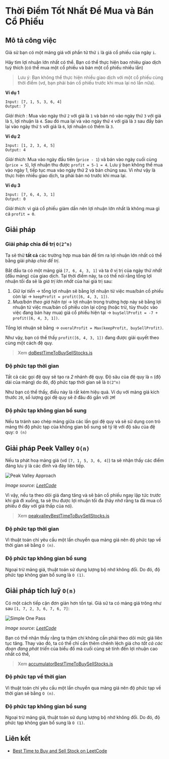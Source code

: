 # Thời Điểm Tốt Nhất Để Mua và Bán Cổ Phiếu

## Mô tả công việc

Giả sử bạn có một mảng giá với phần tử thứ `i` là giá cổ phiếu của ngày `i`.

Hãy tìm lợi nhuận lớn nhất có thể. Bạn có thể thực hiện bao nhiêu giao dịch tuỳ thích (có thể mua một cổ phiếu và bán một cổ phiếu nhiều lần)

> Lưu ý: Bạn không thể thực hiện nhiều giao dịch với một cổ phiếu cùng thời điểm (vd, bạn phải bán cổ phiếu trước khi mua lại nó lần nữa).

**Ví dụ 1**

```
Input: [7, 1, 5, 3, 6, 4]
Output: 7
```

_Giải thích_ : Mua vào ngày thứ `2` với giá là `1` và bán nó vào ngày thứ `3` với giá là `5`, lợi nhuận là `4`. Sau đó mua lại và vào ngày thứ `4` với giá là `3` sau đấy bán lại vào ngày thứ `5` với giá là `6`, lợi nhuận có thêm là `3`.

**Ví dụ 2**

```
Input: [1, 2, 3, 4, 5]
Output: 4
```

_Giải thích_: Mua vào ngày đầu tiên (`price - 1`) và bán vào ngày cuối cùng (`price = 5`), lợi nhuận thu được `profit = 5-1 = 4`. Lưu ý bạn không thể mua vào ngày 1, tiếp tục mua vào ngày thứ 2 và bán chúng sau. Vì như vậy là thực hiện nhiều giao dịch, ta phải bán nó trước khi mua lại.

**Ví dụ 3**

```
Input: [7, 6, 4, 3, 1]
Output: 0
```

_Giải thích_: vì giá cổ phiếu giảm dần nên lợi nhuận lớn nhất là không mua gì cả `profit = 0`.

## Giải pháp

### Giải pháp chia để trị `O(2^n)`

Ta sẽ thử **tất cả** các trường hợp mua bán để tìm ra lợi nhuận lớn nhất có thể bằng giải pháp _chia để trị_.

Bắt đầu ta có một mảng giá `[7, 6, 4, 3, 1]` và ta ở vị trị của ngày thứ _nhất_ (đầu mảng) của giao dịch. Tại thời điểm này, ta có thể nói rằng tổng lợi nhuận tối đa sẽ là _giá trị lớn nhất_ của hai giá trị sau:

1. _Giữ lại tiền_ → tổng lợi nhuận sẽ bằng lợi nhuận từ việc mua/bán cổ phiếu còn lại → `keepProfit = profit([6, 4, 3, 1])`.
2. _Mua/bán theo giá hiện tại_ → lợi nhuận trong trường hợp này sẽ bằng lợi nhuận từ việc mua/bán cổ phiếu còn lại cộng (hoặc trừ, tùy thuộc vào việc đang bán hay mua) giá cổ phiếu hiện tại → `buySellProfit = -7 + profit([6, 4, 3, 1])`.

Tổng lợi nhuận sẽ bằng → `overalProfit = Max(keepProfit, buySellProfit)`.

Như vậy, bạn có thể thấy `profit([6, 4, 3, 1])` đang được giải quyết theo cùng một cách đệ quy.

> Xem [dqBestTimeToBuySellStocks.js](dqBestTimeToBuySellStocks.js)

### Độ phức tạp thời gian

Tất cả các gọi đệ quy sẽ tạo ra _2_ nhánh đệ quy. Độ sâu của đệ quy là `n` (độ dài của mảng) do đó, độ phức tạp thời gian sẽ là `O(2^n)`

Như bạn có thể thấy, điều này là rất kém hiệu quả. Ví dụ với mảng giá kích thước `20`, số lượng gọi đệ quy sẽ ở đâu đó gần với `2M`!

### Độ phức tạp không gian bổ sung

Nếu ta tránh sao chép mảng giữa các lần gọi đệ quy và sẽ sử dụng con trỏ mảng thì độ phức tạp của không gian bổ sung sẽ tỷ lệ với độ sâu của đệ quy: `O (n)`

## Giải pháp Peek Valley `O(n)`

Nếu ta phát hoạ mảng giá (vd `[7, 1, 5, 3, 6, 4]`) ta sẽ nhận thấy các điểm đáng lưu ý là các đỉnh và đáy liên tiếp.

![Peak Valley Approach](https://leetcode.com/media/original_images/122_maxprofit_1.PNG)

_Image source: [LeetCode](https://leetcode.com/problems/best-time-to-buy-and-sell-stock-ii/solution/)_

Vì vậy, nếu ta theo dõi giá đang tăng và sẽ bán cổ phiếu ngay lập tức _trước_ khi giá đi xuống, ta sẽ thu được lợi nhuận tối đa (hãy nhớ rằng ta đã mua cổ phiếu ở đáy với giá thấp của nó).

> Xem [peakvalleyBestTimeToBuySellStocks.js](peakvalleyBestTimeToBuySellStocks.js)

### Độ phức tạp thời gian

Vì thuật toán chỉ yêu cầu một lần chuyển qua mảng giá nên độ phức tạp về thời gian sẽ bằng `O (n)`.

### Độ phức tạp không gian bổ sung

Ngoại trừ mảng giá, thuật toán sử dụng lượng bộ nhớ không đổi. Do đó, độ phức tạp không gian bổ sung là `O (1)`.

## Giải pháp tích luỹ `O(n)`

Có một cách tiếp cận đơn giản hơn tồn tại. Giả sử ta có mảng giá trông như sau `[1, 7, 2, 3, 6, 7, 6, 7]`:

![Simple One Pass](https://leetcode.com/media/original_images/122_maxprofit_2.PNG)

_Image source: [LeetCode](https://leetcode.com/problems/best-time-to-buy-and-sell-stock-ii/solution/)_

Bạn có thể nhận thấy rằng ta thậm chí không cần phải theo dõi mức giá liên tục tăng. Thay vào đó, ta có thể chỉ cần thêm chênh lệch giá cho _tất cả các  đoạn đang phát triển_ của biểu đồ mà cuối cùng sẽ tính đến lợi nhuận cao nhất có thể,

> Xem [accumulatorBestTimeToBuySellStocks.js](accumulatorBestTimeToBuySellStocks.js)


### Độ phức tạp về thời gian

Vì thuật toán chỉ yêu cầu một lần chuyển qua mảng giá nên độ phức tạp về thời gian sẽ bằng `O (n)`.

### Độ phức tạp không gian bổ sung

Ngoại trừ mảng giá, thuật toán sử dụng lượng bộ nhớ không đổi. Do đó, độ phức tạp không gian bổ sung là `O (1)`.

## Liên kết

- [Best Time to Buy and Sell Stock on LeetCode](https://leetcode.com/problems/best-time-to-buy-and-sell-stock-ii/)
